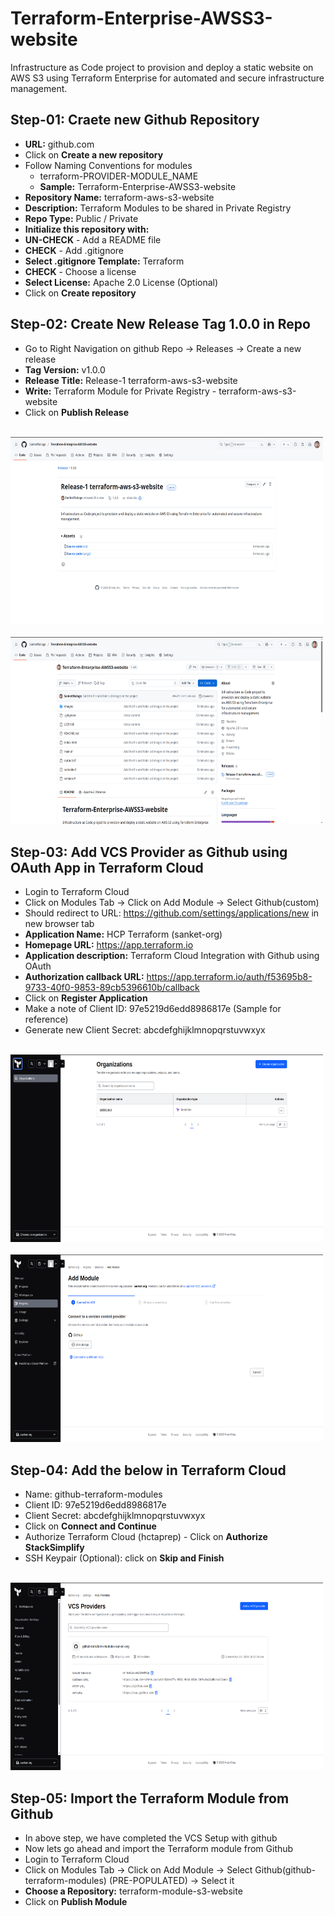 # Terraform-Enterprise-AWSS3-website
Infrastructure as Code project to provision and deploy a static website on AWS S3 using Terraform Enterprise for automated and secure infrastructure management.

## Step-01: Craete new Github Repository
- **URL:** github.com
- Click on **Create a new repository**
- Follow Naming Conventions for modules
  - terraform-PROVIDER-MODULE_NAME
  - **Sample:** Terraform-Enterprise-AWSS3-website
- **Repository Name:** terraform-aws-s3-website
- **Description:** Terraform Modules to be shared in Private Registry
- **Repo Type:** Public / Private
- **Initialize this repository with:**
- **UN-CHECK** - Add a README file
- **CHECK** - Add .gitignore 
- **Select .gitignore Template:** Terraform
- **CHECK** - Choose a license
- **Select License:** Apache 2.0 License  (Optional)
- Click on **Create repository**

## Step-02: Create New Release Tag 1.0.0 in Repo
- Go to Right Navigation on github Repo -> Releases -> Create a new release
- **Tag Version:** v1.0.0
- **Release Title:** Release-1 terraform-aws-s3-website
- **Write:** Terraform Module for Private Registry - terraform-aws-s3-website
- Click on **Publish Release**
<br>
<img src="images/Git-tag-image.png" alt="run" width="500" height="300">
<br>  
<br>
<img src="images/Git-Repo-image.png" alt="run" width="500" height="300">
<br>  


## Step-03: Add VCS Provider as Github using OAuth App in Terraform Cloud
- Login to Terraform Cloud
- Click on Modules Tab -> Click on Add Module -> Select Github(custom)
- Should redirect to URL: https://github.com/settings/applications/new in new browser tab
- **Application Name:** HCP Terraform (sanket-org) 
- **Homepage URL:**	https://app.terraform.io 
- **Application description:**	Terraform Cloud Integration with Github using OAuth 
- **Authorization callback URL:**	https://app.terraform.io/auth/f53695b8-9733-40f0-9853-89cb5396610b/callback 
- Click on **Register Application**
- Make a note of Client ID: 97e5219d6edd8986817e (Sample for reference)
- Generate new Client Secret: abcdefghijklmnopqrstuvwxyx

<br>
<img src="images/Terraform-Org-image.png" alt="run" width="500" height="300">
<br> 
<br>
<img src="images/Terraform-modules-image.png" alt="run" width="500" height="300">
<br> 

## Step-04: Add the below in Terraform Cloud
- Name: github-terraform-modules
- Client ID: 97e5219d6edd8986817e
- Client Secret: abcdefghijklmnopqrstuvwxyx
- Click on **Connect and Continue**
- Authorize Terraform Cloud (hctaprep) - Click on **Authorize StackSimplify**
- SSH Keypair (Optional): click on **Skip and Finish**
<br>
<img src="images/Terraform-VCS-image.png" alt="run" width="500" height="300">
<br> 

## Step-05: Import the Terraform Module from Github
- In above step, we have completed the VCS Setup with github
- Now lets go ahead and import the Terraform module from Github
- Login to Terraform Cloud
- Click on Modules Tab -> Click on Add Module -> Select Github(github-terraform-modules) (PRE-POPULATED) -> Select it
- **Choose a Repository:** terraform-module-s3-website
- Click on **Publish Module**


